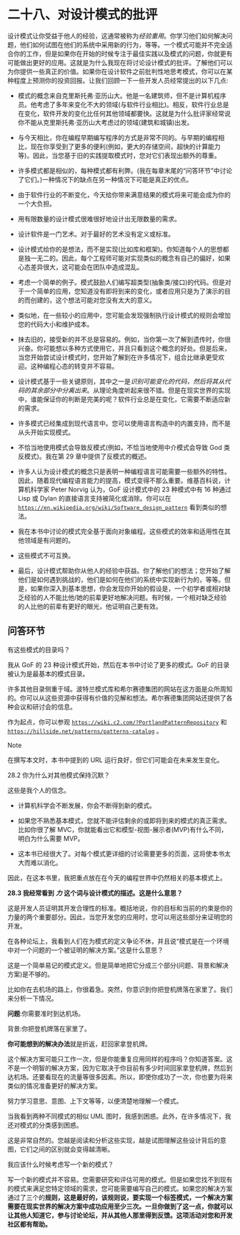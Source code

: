 # 二十八、对设计模式的批评

设计模式让你受益于他人的经验，这通常被称为*经验重用*。你学习他们如何解决问题，他们如何试图在他们的系统中采用新的行为，等等。一个模式可能并不完全适合你的工作，但是如果你在开始的时候专注于最佳实践以及模式的问题，你就更有可能做出更好的应用。这就是为什么我现在将讨论设计模式的批评。了解他们可以为你提供一些真正的价值。如果你在设计软件之前批判性地思考模式，你可以在某种程度上预测你的投资回报。让我们回顾一下一些开发人员经常提出的以下几点:

*   模式的概念来自克里斯托弗·亚历山大。他是一名建筑师，但不是计算机程序员。他考虑了多年来变化不大的领域(与软件行业相比)。相反，软件行业总是在变化，软件开发的变化比任何其他领域都要快。这就是为什么批评家经常说你不能从克里斯托弗·亚历山大考虑过的领域(建筑和城镇)出发。

*   与今天相比，你在编程早期编写程序的方式是非常不同的。与早期的编程相比，现在你享受到了更多的便利(例如，更大的存储空间，超快的计算能力等)。因此，当您基于旧的实践提取模式时，您对它们表现出额外的尊重。

*   许多模式都是相似的，每种模式都有利弊。(我在每章末尾的“问答环节”中讨论了它们。)一种情况下的缺点在另一种情况下可能是真正的优点。

*   由于软件行业的不断变化，今天给你带来满意结果的模式将来可能会成为你的一个大负担。

*   用有限数量的设计模式很难很好地设计出无限数量的需求。

*   设计软件是一门艺术。对于最好的艺术没有定义或标准。

*   设计模式给你的是想法，而不是实现(比如库和框架)。你知道每个人的思想都是独一无二的。因此，每个工程师可能对实现类似的概念有自己的偏好，如果心态差异很大，这可能会在团队中造成混乱。

*   考虑一个简单的例子。模式鼓励人们编写超类型(抽象类/接口)的代码。但是对于一个简单的应用，您知道没有即将到来的变化，或者应用只是为了演示的目的而创建的，这个想法可能对您没有太大的意义。

*   类似地，在一些较小的应用中，您可能会发现强制执行设计模式的规则会增加您的代码大小和维护成本。

*   抹去旧的，接受新的并不总是容易的。例如，当你第一次了解到遗传时，你很兴奋。你可能想以多种方式使用它，并且只看到这个概念的好处。但是后来，当您开始尝试设计模式时，您开始了解到在许多情况下，组合比继承更受欢迎。这种编程心态的转变并不容易。

*   设计模式基于一些关键原则，其中之一是*识别可能变化的代码，然后将其从代码的其余部分中分离出来*。从理论角度听起来很不错。但是在现实世界的实现中，谁能保证你的判断是完美的呢？软件行业总是在变化，它需要不断适应新的需求。

*   许多模式已经集成到现代语言中。您可以使用语言构造中的内置支持，而不是从头开始实现模式。

*   不恰当地使用模式会导致反模式(例如，不恰当地使用中介模式会导致 God 类反模式)。我在第 29 章中提供了反模式的概述。

*   许多人认为设计模式的概念只是表明一种编程语言可能需要一些额外的特性。因此，随着现代编程语言能力的提高，模式变得不那么重要。维基百科说，计算机科学家 Peter Norvig 认为，GoF 设计模式中的 23 种模式中有 16 种通过 Lisp 或 Dylan 的直接语言支持被简化或消除。你可以在 [`https://en.wikipedia.org/wiki/Software_design_pattern`](https://en.wikipedia.org/wiki/Software_design_pattern) 看到类似的想法。

*   我在本书中讨论的模式完全基于面向对象编程。这些模式的效率和适用性在其他领域是有问题的。

*   这些模式不可互换。

*   最后，设计模式帮助你从他人的经验中获益。你了解他们的想法；您开始了解他们是如何遇到挑战的，他们是如何在他们的系统中实现新行为的，等等。但是，如果你深入到基本思想，你会发现你开始的假设是，一个初学者或相对缺乏经验的人不能比他/她的前辈更好地解决问题。有时候，一个相对缺乏经验的人比他的前辈有更好的眼光，他证明自己更有效。

## 问答环节

有这些模式的目录吗？

我从 GoF 的 23 种设计模式开始，然后在本书中讨论了更多的模式。GoF 的目录被认为是最基本的模式目录。

许多其他目录侧重于域。波特兰模式库和希尔赛德集团的网站在这方面是众所周知的。你可以从这些资源中获得有价值的见解和想法。希尔赛德集团网站还提供了各种会议和研讨会的信息。

作为起点，你可以参观 [`https://wiki.c2.com/?PortlandPatternRepository`](https://wiki.c2.com/%253FPortlandPatternRepository) 和 [`https://hillside.net/patterns/patterns-catalog`](https://hillside.net/patterns/patterns-catalog) 。

Note

在撰写本文时，本书中提到的 URL 运行良好，但它们可能会在未来发生变化。

28.2 你为什么对其他模式保持沉默？

这些是我个人的信念。

*   计算机科学会不断发展，你会不断得到新的模式。

*   如果您不熟悉基本模式，您就不能评估剩余的或即将到来的模式的真正需求。比如你很了解 MVC，你就能看出它和模型-视图-展示者(MVP)有什么不同，明白为什么需要 MVP。

*   这本书已经很大了。对每个模式更详细的讨论需要更多的页面，这将使本书太大而难以消化。

因此，在这本书里，我把重点放在在今天的编程世界中仍然相关的基本模式上。

**28.3 我经常看到** ***力*** **这个词与设计模式的描述。这是什么意思？**

这是开发人员证明其开发合理性的标准。概括地说，你的目标和当前的约束是你的力量的两个重要部分。因此，当您开发您的应用时，您可以用这些部分来证明您的开发。

在各种论坛上，我看到人们在为模式的定义争论不休，并且说“模式是在一个环境中对一个问题的一个被证明的解决方案。”这是什么意思？

这是一个简单易记的模式定义。但是简单地把它分成三个部分(问题、背景和解决方案)是不够的。

比如你在去机场的路上，你很着急。突然，你意识到你把登机牌落在家里了。我们来分析一下情况。

**问题**:你需要准时到达机场。

背景:你把登机牌落在家里了。

**你可能想到的解决办法**就是折返，赶回家拿登机牌。

这个解决方案可能只工作一次，但是你能重复应用同样的程序吗？你知道答案。这不是一个明智的解决方案，因为它取决于你目前有多少时间回家拿登机牌，然后到达机场。还要看现在的流量等很多因素。所以，即使你成功了一次，你也要为将来类似的情况准备更好的解决方案。

努力学习意思、意图、上下文等等，以便清楚地理解一个模式。

当我看到两种不同模式的相似 UML 图时，我感到困惑。此外，在许多情况下，我还对模式的分类感到困惑。

这是非常自然的。您越是阅读和分析这些实现，越是试图理解这些设计背后的意图，它们之间的区别就会变得越清晰。

我应该什么时候考虑写一个新的模式？

写一个新的模式并不容易。您需要研究和评估可用的模式。但是如果您找不到现有的模式来满足您特定领域的需求，您可能需要编写自己的模式。如果您的解决方案通过了三个的**规则，这是最好的，该规则说，要实现一个标签模式，一个解决方案需要在现实世界的解决方案中成功应用至少三次。一旦你做到了这一点，你就可以让其他人知道它，参与讨论论坛，并从其他人那里得到反馈。这项活动对您和开发社区都有帮助。**